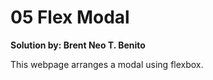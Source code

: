 # 05 Flex Modal #
**Solution by: Brent Neo T. Benito**

This webpage arranges a modal using flexbox.